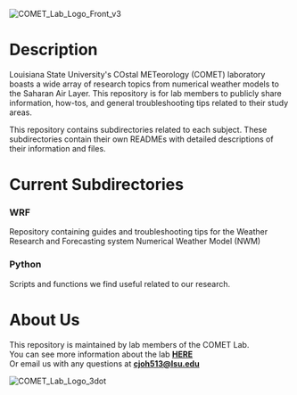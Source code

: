 ![COMET_Lab_Logo_Front_v3](https://github.com/user-attachments/assets/3e20f6fb-bc99-44d9-90e7-de69ee611976)

# Description
Louisiana State University's COstal METeorology (COMET) laboratory boasts a wide array of research topics from numerical weather models to the Saharan Air Layer.  This repository is for lab members to publicly share information, how-tos, and general troubleshooting tips related to their study areas.

This repository contains subdirectories related to each subject. These subdirectories contain their own READMEs with detailed descriptions of their information and files.


# Current Subdirectories
### WRF
Repository containing guides and troubleshooting tips for the Weather Research and Forecasting system Numerical Weather Model (NWM)

### Python
Scripts and functions we find useful related to our research.





# About Us
This repository is maintained by lab members of the COMET Lab.  
You can see more information about the lab [**HERE**](https://faculty.lsu.edu/paulmiller/comet_lab.php)\
Or email us with any questions at **cjoh513@lsu.edu**





![COMET_Lab_Logo_3dot](https://github.com/user-attachments/assets/279a5043-5716-4476-83cf-c92da097d093)
